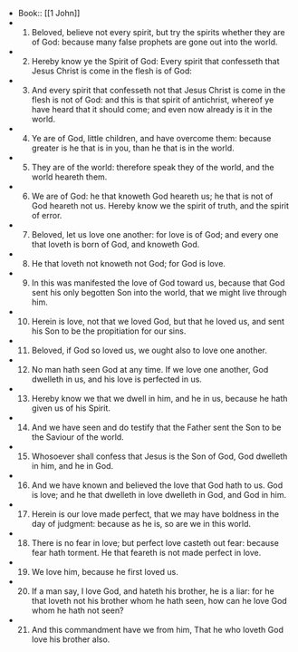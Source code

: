 - Book:: [[1 John]]
- 1. Beloved, believe not every spirit, but try the spirits whether they are of God: because many false prophets are gone out into the world.
- 2. Hereby know ye the Spirit of God: Every spirit that confesseth that Jesus Christ is come in the flesh is of God:
- 3. And every spirit that confesseth not that Jesus Christ is come in the flesh is not of God: and this is that spirit of antichrist, whereof ye have heard that it should come; and even now already is it in the world.
- 4. Ye are of God, little children, and have overcome them: because greater is he that is in you, than he that is in the world.
- 5. They are of the world: therefore speak they of the world, and the world heareth them.
- 6. We are of God: he that knoweth God heareth us; he that is not of God heareth not us. Hereby know we the spirit of truth, and the spirit of error.
- 7. Beloved, let us love one another: for love is of God; and every one that loveth is born of God, and knoweth God.
- 8. He that loveth not knoweth not God; for God is love.
- 9. In this was manifested the love of God toward us, because that God sent his only begotten Son into the world, that we might live through him.
- 10. Herein is love, not that we loved God, but that he loved us, and sent his Son to be the propitiation for our sins.
- 11. Beloved, if God so loved us, we ought also to love one another.
- 12. No man hath seen God at any time. If we love one another, God dwelleth in us, and his love is perfected in us.
- 13. Hereby know we that we dwell in him, and he in us, because he hath given us of his Spirit.
- 14. And we have seen and do testify that the Father sent the Son to be the Saviour of the world.
- 15. Whosoever shall confess that Jesus is the Son of God, God dwelleth in him, and he in God.
- 16. And we have known and believed the love that God hath to us. God is love; and he that dwelleth in love dwelleth in God, and God in him.
- 17. Herein is our love made perfect, that we may have boldness in the day of judgment: because as he is, so are we in this world.
- 18. There is no fear in love; but perfect love casteth out fear: because fear hath torment. He that feareth is not made perfect in love.
- 19. We love him, because he first loved us.
- 20. If a man say, I love God, and hateth his brother, he is a liar: for he that loveth not his brother whom he hath seen, how can he love God whom he hath not seen?
- 21. And this commandment have we from him, That he who loveth God love his brother also.
